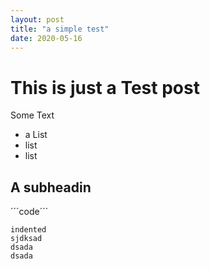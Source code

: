 ```yaml
---
layout: post
title: "a simple test"
date: 2020-05-16
---
```


# This is just a Test post

Some Text 

* a List
* list
* list

## A subheadin

´´´code´´´

    indented
    sjdksad
    dsada
    dsada
    